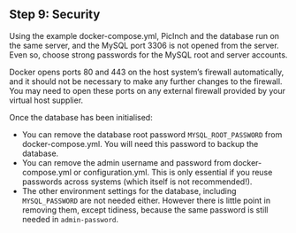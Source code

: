 ## Step 9: Security
Using the example docker-compose.yml, PicInch and the database run on the same server, and the MySQL port 3306 is not opened from the server. Even so, choose strong passwords for the MySQL root and server accounts.

Docker opens ports 80 and 443 on the host system’s firewall automatically, and it should not be necessary to make any further changes to the firewall. You may need to open these ports on any external firewall provided by your virtual host supplier.

Once the database has been initialised:
- You can remove the database root password `MYSQL_ROOT_PASSWORD` from docker-compose.yml.  You will need this password to backup the database.
- You can remove the admin username and password from docker-compose.yml or configuration.yml. This is only essential if you reuse passwords across systems (which itself is not recommended!).
- The other environment settings for the database, including `MYSQL_PASSWORD` are not needed either. However there is little point in removing them, except tidiness, because the same password is still needed in `admin-password`.